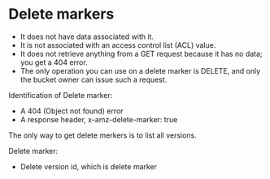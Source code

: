 # Delete markers

* It does not have data associated with it.
* It is not associated with an access control list (ACL) value.
* It does not retrieve anything from a GET request because it has no data; you get a 404 error.
* The only operation you can use on a delete marker is DELETE, and only the bucket owner can issue such a request.

Identification of Delete marker:
* A 404 (Object not found) error
* A response header, x-amz-delete-marker: true

The only way to get delete merkers is to list all versions.

Delete marker:
* Delete version id, which is delete marker